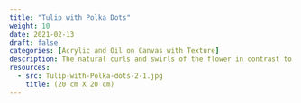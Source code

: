 ```yaml
---
title: "Tulip with Polka Dots"
weight: 10
date: 2021-02-13
draft: false
categories: [Acrylic and Oil on Canvas with Texture]
description: The natural curls and swirls of the flower in contrast to the perfect Geometrical circle.
resources:
  - src: Tulip-with-Polka-dots-2-1.jpg
    title: (20 cm X 20 cm)
---
```




